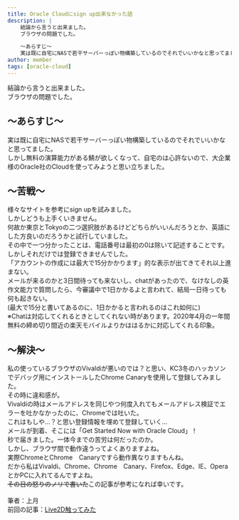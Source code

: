 ```yaml
---
title: Oracle Cloudにsign up出来なかった話
description: |
    結論から言うと出来ました。
    ブラウザの問題でした。

    ～あらすじ～
    実は既に自宅にNASで若干サーバーっぽい物構築しているのでそれでいいかなと思ってました。
author: member
tags: [oracle-cloud]
---
```

<!-- wp:paragraph -->
<p>結論から言うと出来ました。<br>ブラウザの問題でした。</p>
<!-- /wp:paragraph -->

<!-- wp:heading -->
<h2>～あらすじ～</h2>
<!-- /wp:heading -->

<!-- wp:paragraph -->
<p>実は既に自宅にNASで若干サーバーっぽい物構築しているのでそれでいいかなと思ってました。<br>しかし無料の演算能力がある鯖が欲しくなって、自宅のは心許ないので、大企業様のOracle社のCloudを使ってみようと思い立ちました。<br></p>
<!-- /wp:paragraph -->

<!-- wp:heading -->
<h2>～苦戦～</h2>
<!-- /wp:heading -->

<!-- wp:paragraph -->
<p>様々なサイトを参考にsign upを試みました。<br>しかしどうも上手くいきません。<br>何故か東京とTokyoの二つ選択肢があるけどどちらがいいんだろうとか、英語にした方良いのだろうかと試行していました。<br>その中で一つ分かったことは、電話番号は最初の0は除いて記述することです。<br>しかしそれだけでは登録できませんでした。<br>「アカウントの作成には最大で15分かかります」的な表示が出てきてそれ以上進まない。<br>メールが来るのかと3日間待っても来ないし、chatがあったので、なけなしの英作文能力で質問したら、今審議中で1日かかるよと言われて、結局一日待っても何も起きない。<br>(最大で15分と書いてあるのに、1日かかると言われるのはこれ如何に)<br>※Chatは対応してくれるときとしてくれない時があります。2020年4月の一年間無料の締め切り間近の楽天モバイルよりかははるかに対応してくれる印象。</p>
<!-- /wp:paragraph -->

<!-- wp:heading -->
<h2>～解決～</h2>
<!-- /wp:heading -->

<!-- wp:paragraph -->
<p>私の使っているブラウザのVivaldiが悪いのでは？と思い、KC3冬のハッカソンでデバッグ用にインストールしたChrome Canaryを使用して登録してみました。<br>その時に違和感が。<br>Vivaldiの時はメールアドレスを同じやつ何度入れてもメールアドレス検証でエラーを吐かなかったのに、Chromeでは吐いた。<br>これはもしや...？と思い登録情報を埋めて登録していく...<br>メールが到着、そこには「Get Started Now with Oracle Cloud」！<br>秒で届きました。一体今までの苦労は何だったのか。<br>しかし、ブラウザ間で動作違うってよくありますよね。<br>実際ChromeとChrome　Canaryですら動作異なりますもんね。<br>だから私はVivaldi、Chrome、Chrome　Canary、Firefox、Edge、IE、OperaとかPCに入れてるんですよね。<br><s>その日の怒りのノリで書いた</s>この記事が参考になれば幸いです。<br><br>筆者：上月 <br>前回の記事：<a href="/blog/611" title="/blog/611">Live2D触ってみた</a></p>
<!-- /wp:paragraph -->
